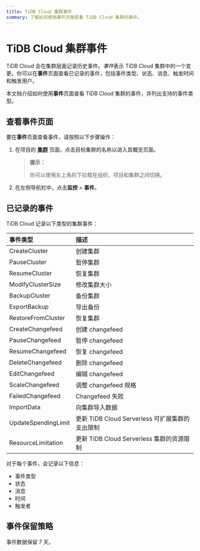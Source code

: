 ```yaml
---
title: TiDB Cloud 集群事件
summary: 了解如何使用事件页面查看 TiDB Cloud 集群的事件。
---
```


# TiDB Cloud 集群事件

TiDB Cloud 会在集群层面记录历史事件。*事件*表示 TiDB Cloud 集群中的一个变更。你可以在**事件**页面查看已记录的事件，包括事件类型、状态、消息、触发时间和触发用户。

本文档介绍如何使用**事件**页面查看 TiDB Cloud 集群的事件，并列出支持的事件类型。

## 查看事件页面

要在**事件**页面查看事件，请按照以下步骤操作：

1. 在项目的 [**集群**](https://tidbcloud.com/project/clusters) 页面，点击目标集群的名称以进入其概览页面。

    > **提示：**
    >
    > 你可以使用左上角的下拉框在组织、项目和集群之间切换。

2. 在左侧导航栏中，点击**监控** > **事件**。

## 已记录的事件

TiDB Cloud 记录以下类型的集群事件：

| 事件类型 | 描述 |
|:--- |:--- |
| CreateCluster | 创建集群 |
| PauseCluster | 暂停集群 |
| ResumeCluster | 恢复集群 |
| ModifyClusterSize | 修改集群大小 |
| BackupCluster | 备份集群 |
| ExportBackup | 导出备份 |
| RestoreFromCluster | 恢复集群 |
| CreateChangefeed | 创建 changefeed |
| PauseChangefeed | 暂停 changefeed |
| ResumeChangefeed | 恢复 changefeed |
| DeleteChangefeed | 删除 changefeed |
| EditChangefeed | 编辑 changefeed |
| ScaleChangefeed | 调整 changefeed 规格 |
| FailedChangefeed | Changefeed 失败 |
| ImportData | 向集群导入数据 |
| UpdateSpendingLimit | 更新 TiDB Cloud Serverless 可扩展集群的支出限制 |
| ResourceLimitation | 更新 TiDB Cloud Serverless 集群的资源限制 |

对于每个事件，会记录以下信息：

- 事件类型
- 状态
- 消息
- 时间
- 触发者

## 事件保留策略

事件数据保留 7 天。
